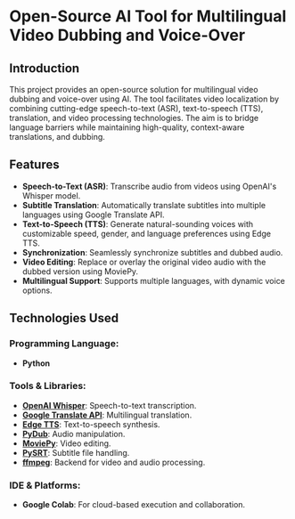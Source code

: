 # Open-Source AI Tool for Multilingual Video Dubbing and Voice-Over

## Introduction
This project provides an open-source solution for multilingual video dubbing and voice-over using AI. The tool facilitates video localization by combining cutting-edge speech-to-text (ASR), text-to-speech (TTS), translation, and video processing technologies. The aim is to bridge language barriers while maintaining high-quality, context-aware translations, and dubbing.

## Features
- **Speech-to-Text (ASR)**: Transcribe audio from videos using OpenAI's Whisper model.
- **Subtitle Translation**: Automatically translate subtitles into multiple languages using Google Translate API.
- **Text-to-Speech (TTS)**: Generate natural-sounding voices with customizable speed, gender, and language preferences using Edge TTS.
- **Synchronization**: Seamlessly synchronize subtitles and dubbed audio.
- **Video Editing**: Replace or overlay the original video audio with the dubbed version using MoviePy.
- **Multilingual Support**: Supports multiple languages, with dynamic voice options.

## Technologies Used
### Programming Language:
- **Python**

### Tools & Libraries:
- **[OpenAI Whisper](https://github.com/openai/whisper)**: Speech-to-text transcription.
- **[Google Translate API](https://cloud.google.com/translate)**: Multilingual translation.
- **[Edge TTS](https://github.com/edge-tts)**: Text-to-speech synthesis.
- **[PyDub](https://github.com/jiaaro/pydub)**: Audio manipulation.
- **[MoviePy](https://zulko.github.io/moviepy/)**: Video editing.
- **[PySRT](https://github.com/byroot/pysrt)**: Subtitle file handling.
- **[ffmpeg](https://ffmpeg.org/)**: Backend for video and audio processing.

### IDE & Platforms:
- **Google Colab**: For cloud-based execution and collaboration.


